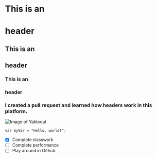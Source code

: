 # This is an <h1> header
## This is an <h2> header
### This is an <h3> header
### I created a pull request and learned how headers work in this platform. 

![Image of Yaktocat](https://octodex.github.com/images/yaktocat.png)

```
var myVar = "Hello, world!";
```

- [x] Complete classwork
- [ ] Complete performance
- [ ] Play around in Github

